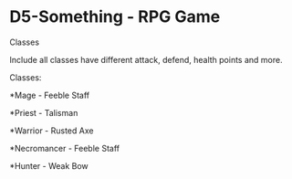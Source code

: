 # D5-Something - RPG Game










Classes

Include all classes have different attack, defend, health points and more.

Classes:

*Mage - Feeble Staff

*Priest - Talisman

*Warrior - Rusted Axe

*Necromancer - Feeble Staff

*Hunter - Weak Bow
